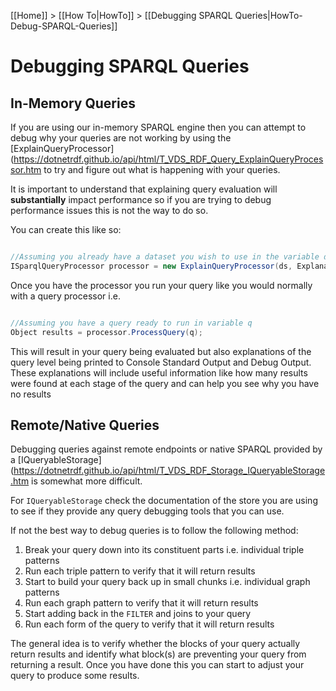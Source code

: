 [[Home]] > [[How To|HowTo]] > [[Debugging SPARQL Queries|HowTo-Debug-SPARQL-Queries]]

# Debugging SPARQL Queries 

## In-Memory Queries 

If you are using our in-memory SPARQL engine then you can attempt to debug why your queries are not working by using the [ExplainQueryProcessor](https://dotnetrdf.github.io/api/html/T_VDS_RDF_Query_ExplainQueryProcessor.htm to try and figure out what is happening with your queries.

It is important to understand that explaining query evaluation will **substantially** impact performance so if you are trying to debug performance issues this is not the way to do so.

You can create this like so:

```csharp

//Assuming you already have a dataset you wish to use in the variable ds
ISparqlQueryProcessor processor = new ExplainQueryProcessor(ds, ExplanationLevel.Full);

```

Once you have the processor you run your query like you would normally with a query processor i.e.

```csharp

//Assuming you have a query ready to run in variable q
Object results = processor.ProcessQuery(q);
```

This will result in your query being evaluated but also explanations of the query level being printed to Console Standard Output and Debug Output.  These explanations will include useful information like how many results were found at each stage of the query and can help you see why you have no results

## Remote/Native Queries 

Debugging queries against remote endpoints or native SPARQL provided by a [IQueryableStorage](https://dotnetrdf.github.io/api/html/T_VDS_RDF_Storage_IQueryableStorage.htm is somewhat more difficult.

For `IQueryableStorage` check the documentation of the store you are using to see if they provide any query debugging tools that you can use.

If not the best way to debug queries is to follow the following method:

1. Break your query down into its constituent parts i.e. individual triple patterns
1. Run each triple pattern to verify that it will return results
1. Start to build your query back up in small chunks i.e. individual graph patterns
1. Run each graph pattern to verify that it will return results
1. Start adding back in the `FILTER` and joins to your query
1. Run each form of the query to verify that it will return results

The general idea is to verify whether the blocks of your query actually return results and identify what block(s) are preventing your query from returning a result.  Once you have done this you can start to adjust your query to produce some results.